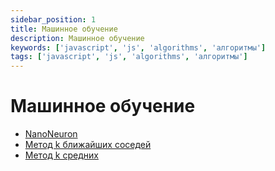 ```yaml
---
sidebar_position: 1
title: Машинное обучение
description: Машинное обучение
keywords: ['javascript', 'js', 'algorithms', 'алгоритмы']
tags: ['javascript', 'js', 'algorithms', 'алгоритмы']
---
```


# Машинное обучение

- [NanoNeuron](./nano-neuron.md)
- [Метод k ближайших соседей](./k-nn.md)
- [Метод k средних](./k-means.md)
